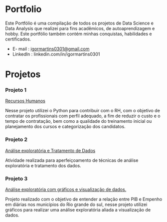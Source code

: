 # Portfolio
Este Portfólio é uma compilação de todos os projetos de Data Science e Data Analysis que realizei para fins acadêmicos, de autoaprendizagem e hobby. Este portfólio também contém minhas conquistas, habilidades e certificados.

* E- mail : igormartins0301@gmail.com
* LinkedIn : linkedin.com/in/igormartins0301

# Projetos

### Projeto 1
[Recursos Humanos](https://github.com/igormartins0301/1.-Projeto-RH)

Nesse projeto utilizei o Python para contribuir com o RH, com o objetivo de contratar os profissionais com perfil adequado, a fim de reduzir o custo e o tempo de contratação, bem como a qualidade do treinamento inicial ou planejamento dos cursos e categorização dos candidatos.


### Projeto 2
[Análise exploratória e Tratamento de Dados](https://github.com/igormartins0301/Analise_exploratoria)

Atividade realizada para aperfeiçoamento de técnicas de análise exploratória e tratamento dos dados.


### Projeto 3
[Análise exploratória com gráficos e visualização de dados.](https://github.com/igormartins0301/visualizacao_de_dados)

Projeto realizado com o objetivo de entender a relação entre PIB e Empenho em diárias nos municípios do Rio grande do sul, nesse projeto utilizei gráficos para realizar uma análise exploratória aliada a visualização de dados.
